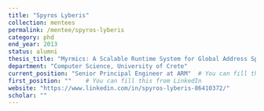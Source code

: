 ```yaml
---
title: "Spyros Lyberis"
collection: mentees
permalink: /mentee/spyros-lyberis
category: phd
end_year: 2013
status: alumni
thesis_title: "Myrmics: A Scalable Runtime System for Global Address Spaces"
department: "Computer Science, University of Crete"
current_position: "Senior Principal Engineer at ARM"  # You can fill this from LinkedIn
first_position: ""    # You can fill this from LinkedIn
website: "https://www.linkedin.com/in/spyros-lyberis-86410372/"
scholar: ""
---
```

